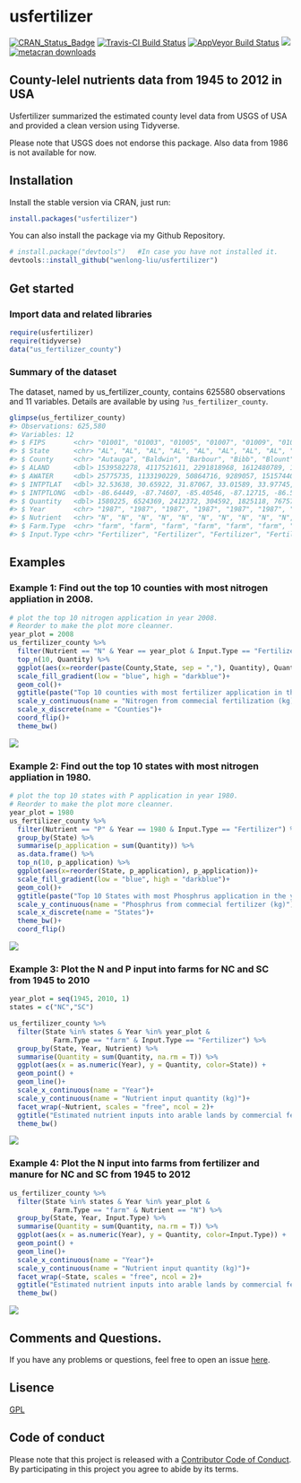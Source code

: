 usfertilizer
================

[![CRAN\_Status\_Badge](http://www.r-pkg.org/badges/version/usfertilizer)](https://cran.r-project.org/package=usfertilizer)
[![Travis-CI Build
Status](https://travis-ci.org/wenlong-liu/usfertilizer.svg?branch=master)](https://travis-ci.org/wenlong-liu/usfertilizer)
[![AppVeyor Build
Status](https://ci.appveyor.com/api/projects/status/github/wenlong-liu/usfertilizer?branch=master&svg=true)](https://ci.appveyor.com/project/wenlong-liu/usfertilizer)
[![](https://cranlogs.r-pkg.org/badges/usfertilizer)](https://cran.r-project.org/package=usfertilizer)
[![metacran
downloads](http://cranlogs.r-pkg.org/badges/grand-total/usfertilizer?color=ff69b4)](https://cran.r-project.org/package=usfertilizer)

## County-lelel nutrients data from 1945 to 2012 in USA

Usfertilizer summarized the estimated county level data from USGS of USA
and provided a clean version using Tidyverse.

Please note that USGS does not endorse this package. Also data from 1986
is not available for now.

## Installation

Install the stable version via CRAN, just run:

``` r
install.packages("usfertilizer")
```

You can also install the package via my Github Repository.

``` r
# install.package("devtools")   #In case you have not installed it.
devtools::install_github("wenlong-liu/usfertilizer")
```

## Get started

### Import data and related libraries

``` r
require(usfertilizer)
require(tidyverse)
data("us_fertilizer_county")
```

### Summary of the dataset

The dataset, named by us\_fertilizer\_county, contains 625580
observations and 11 variables. Details are available by using
`?us_fertilizer_county`.

``` r
glimpse(us_fertilizer_county)
#> Observations: 625,580
#> Variables: 12
#> $ FIPS       <chr> "01001", "01003", "01005", "01007", "01009", "01011...
#> $ State      <chr> "AL", "AL", "AL", "AL", "AL", "AL", "AL", "AL", "AL...
#> $ County     <chr> "Autauga", "Baldwin", "Barbour", "Bibb", "Blount", ...
#> $ ALAND      <dbl> 1539582278, 4117521611, 2291818968, 1612480789, 166...
#> $ AWATER     <dbl> 25775735, 1133190229, 50864716, 9289057, 15157440, ...
#> $ INTPTLAT   <dbl> 32.53638, 30.65922, 31.87067, 33.01589, 33.97745, 3...
#> $ INTPTLONG  <dbl> -86.64449, -87.74607, -85.40546, -87.12715, -86.567...
#> $ Quantity   <dbl> 1580225, 6524369, 2412372, 304592, 1825118, 767573,...
#> $ Year       <chr> "1987", "1987", "1987", "1987", "1987", "1987", "19...
#> $ Nutrient   <chr> "N", "N", "N", "N", "N", "N", "N", "N", "N", "N", "...
#> $ Farm.Type  <chr> "farm", "farm", "farm", "farm", "farm", "farm", "fa...
#> $ Input.Type <chr> "Fertilizer", "Fertilizer", "Fertilizer", "Fertiliz...
```

## Examples

### Example 1: Find out the top 10 counties with most nitrogen appliation in 2008.

``` r
# plot the top 10 nitrogen application in year 2008.
# Reorder to make the plot more cleanner.
year_plot = 2008
us_fertilizer_county %>%
  filter(Nutrient == "N" & Year == year_plot & Input.Type == "Fertilizer" ) %>%
  top_n(10, Quantity) %>%
  ggplot(aes(x=reorder(paste(County,State, sep = ","), Quantity), Quantity, fill = Quantity))+
  scale_fill_gradient(low = "blue", high = "darkblue")+
  geom_col()+
  ggtitle(paste("Top 10 counties with most fertilizer application in the year of", year_plot)) + 
  scale_y_continuous(name = "Nitrogen from commecial fertilization (kg)")+
  scale_x_discrete(name = "Counties")+
  coord_flip()+
  theme_bw()
```

![](readme_files/figure-gfm/unnamed-chunk-5-1.png)<!-- -->

### Example 2: Find out the top 10 states with most nitrogen appliation in 1980.

``` r
# plot the top 10 states with P application in year 1980.
# Reorder to make the plot more cleanner.
year_plot = 1980
us_fertilizer_county %>%
  filter(Nutrient == "P" & Year == 1980 & Input.Type == "Fertilizer") %>% 
  group_by(State) %>% 
  summarise(p_application = sum(Quantity)) %>% 
  as.data.frame() %>% 
  top_n(10, p_application) %>%
  ggplot(aes(x=reorder(State, p_application), p_application))+
  scale_fill_gradient(low = "blue", high = "darkblue")+
  geom_col()+
  ggtitle(paste("Top 10 States with most Phosphrus application in the year of", year_plot)) + 
  scale_y_continuous(name = "Phosphrus from commecial fertilizer (kg)")+
  scale_x_discrete(name = "States")+
  theme_bw()+
  coord_flip()
```

![](readme_files/figure-gfm/unnamed-chunk-6-1.png)<!-- -->

### Example 3: Plot the N and P input into farms for NC and SC from 1945 to 2010

``` r
year_plot = seq(1945, 2010, 1)
states = c("NC","SC")

us_fertilizer_county %>% 
  filter(State %in% states & Year %in% year_plot &
           Farm.Type == "farm" & Input.Type == "Fertilizer") %>% 
  group_by(State, Year, Nutrient) %>% 
  summarise(Quantity = sum(Quantity, na.rm = T)) %>% 
  ggplot(aes(x = as.numeric(Year), y = Quantity, color=State)) +
  geom_point() +
  geom_line()+
  scale_x_continuous(name = "Year")+
  scale_y_continuous(name = "Nutrient input quantity (kg)")+
  facet_wrap(~Nutrient, scales = "free", ncol = 2)+
  ggtitle("Estimated nutrient inputs into arable lands by commercial fertilizer\nfrom 1945 to 2010 in Carolinas")+
  theme_bw()
```

![](readme_files/figure-gfm/unnamed-chunk-7-1.png)<!-- -->

### Example 4: Plot the N input into farms from fertilizer and manure for NC and SC from 1945 to 2012

``` r
us_fertilizer_county %>% 
  filter(State %in% states & Year %in% year_plot &
           Farm.Type == "farm" & Nutrient == "N") %>% 
  group_by(State, Year, Input.Type) %>% 
  summarise(Quantity = sum(Quantity, na.rm = T)) %>% 
  ggplot(aes(x = as.numeric(Year), y = Quantity, color=Input.Type)) +
  geom_point() +
  geom_line()+
  scale_x_continuous(name = "Year")+
  scale_y_continuous(name = "Nutrient input quantity (kg)")+
  facet_wrap(~State, scales = "free", ncol = 2)+
  ggtitle("Estimated nutrient inputs into arable lands by commercial fertilizer and manure\nfrom 1945 to 2012 in Carolinas")+
  theme_bw()
```

![](readme_files/figure-gfm/unnamed-chunk-8-1.png)<!-- -->

## Comments and Questions.

If you have any problems or questions, feel free to open an issue
[here](https://github.com/wenlong-liu/usfertilizer/issues).

## Lisence

[GPL](https://github.com/wenlong-liu/usfertilizer/blob/master/lisence.txt)

## Code of conduct

Please note that this project is released with a [Contributor Code of
Conduct](https://github.com/wenlong-liu/usfertilizer/blob/master/CONDUCT.md).
By participating in this project you agree to abide by its terms.
